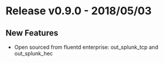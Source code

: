# Release v0.9.0 - 2018/05/03

## New Features

* Open sourced from fluentd enterprise: out_splunk_tcp and out_splunk_hec
